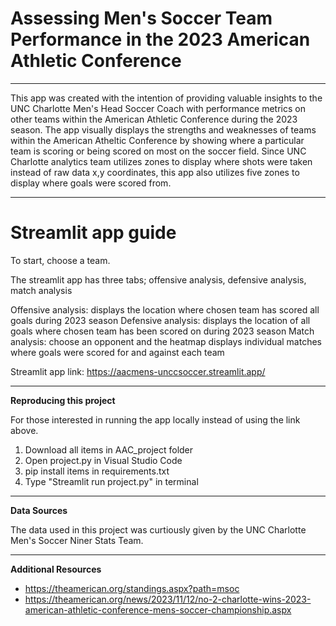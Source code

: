# Assessing Men's Soccer Team Performance in the 2023 American Athletic Conference
---

This app was created with the intention of providing valuable insights to the UNC Charlotte Men's Head Soccer Coach with performance metrics on other teams within the American Athletic Conference during the 2023 season. The app visually displays the strengths and weaknesses of teams within the American Atheltic Conference by showing where a particular team is scoring or being scored on most on the soccer field. Since UNC Charlotte analytics team utilizes zones to display where shots were taken instead of raw data x,y coordinates, this app also utilizes five zones to display where goals were scored from.

---
# Streamlit app guide
To start, choose a team.

The streamlit app has three tabs; offensive analysis, defensive analysis, match analysis

Offensive analysis: displays the location where chosen team has scored all goals during 2023 season
Defensive analysis: displays the location of all goals where chosen team has been scored on during 2023 season 
Match analysis: choose an opponent and the heatmap displays individual matches where goals were scored for and against each team

Streamlit app link: https://aacmens-unccsoccer.streamlit.app/ 

---
**Reproducing this project**

For those interested in running the app locally instead of using the link above.

1. Download all items in AAC_project folder
2. Open project.py in Visual Studio Code
3. pip install items in requirements.txt 
4. Type "Streamlit run project.py" in terminal

---
**Data Sources**

The data used in this project was curtiously given by the UNC Charlotte Men's Soccer Niner Stats Team.

---
**Additional Resources**

- https://theamerican.org/standings.aspx?path=msoc
- https://theamerican.org/news/2023/11/12/no-2-charlotte-wins-2023-american-athletic-conference-mens-soccer-championship.aspx
